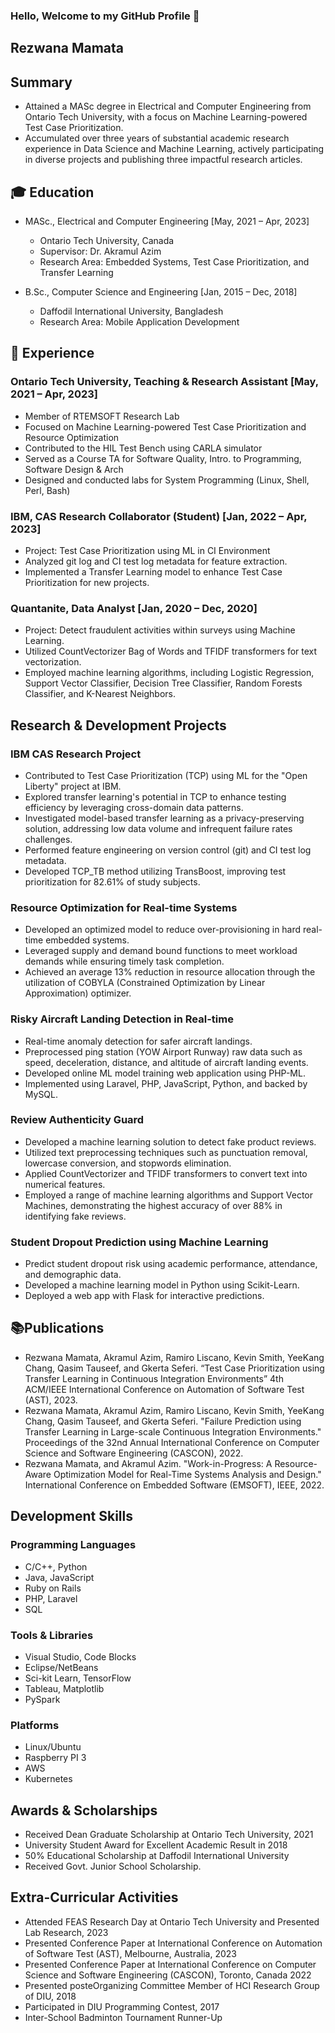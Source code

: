 ### Hello, Welcome to my GitHub Profile 👋

## Rezwana Mamata
## Summary
- Attained a MASc degree in Electrical and Computer Engineering from Ontario Tech University, with a focus on Machine Learning-powered Test Case Prioritization.
- Accumulated over three years of substantial academic research experience in Data Science and Machine Learning, actively participating in diverse projects and publishing three impactful research articles.

## 🎓 Education

- MASc., Electrical and Computer Engineering [May, 2021 – Apr, 2023]
  - Ontario Tech University, Canada
  - Supervisor: Dr. Akramul Azim
  - Research Area: Embedded Systems, Test Case Prioritization, and Transfer Learning

- B.Sc., Computer Science and Engineering [Jan, 2015 – Dec, 2018]
  - Daffodil International University, Bangladesh
  - Research Area: Mobile Application Development

## 💼 Experience

### Ontario Tech University, Teaching & Research Assistant [May, 2021 – Apr, 2023]

- Member of RTEMSOFT Research Lab
- Focused on Machine Learning-powered Test Case Prioritization and Resource Optimization
- Contributed to the HIL Test Bench using CARLA simulator
- Served as a Course TA for Software Quality, Intro. to Programming, Software Design & Arch
- Designed and conducted labs for System Programming (Linux, Shell, Perl, Bash)

### IBM, CAS Research Collaborator (Student) [Jan, 2022 – Apr, 2023]

- Project: Test Case Prioritization using ML in CI Environment
- Analyzed git log and CI test log metadata for feature extraction.
- Implemented a Transfer Learning model to enhance Test Case Prioritization for new projects.

### Quantanite, Data Analyst [Jan, 2020 – Dec, 2020]

- Project: Detect fraudulent activities within surveys using Machine Learning.
- Utilized CountVectorizer Bag of Words and TFIDF transformers for text vectorization.
- Employed machine learning algorithms, including Logistic Regression, Support Vector Classifier, Decision Tree Classifier, Random Forests Classifier, and K-Nearest Neighbors.

## Research & Development Projects

### IBM CAS Research Project

- Contributed to Test Case Prioritization (TCP) using ML for the "Open Liberty" project at IBM.
- Explored transfer learning's potential in TCP to enhance testing efficiency by leveraging cross-domain data patterns.
- Investigated model-based transfer learning as a privacy-preserving solution, addressing low data volume and infrequent failure rates challenges.
- Performed feature engineering on version control (git) and CI test log metadata.
- Developed TCP_TB method utilizing TransBoost, improving test prioritization for 82.61% of study subjects.

### Resource Optimization for Real-time Systems

- Developed an optimized model to reduce over-provisioning in hard real-time embedded systems.
- Leveraged supply and demand bound functions to meet workload demands while ensuring timely task completion.
- Achieved an average 13% reduction in resource allocation through the utilization of COBYLA (Constrained Optimization by Linear Approximation) optimizer.

### Risky Aircraft Landing Detection in Real-time

- Real-time anomaly detection for safer aircraft landings.
- Preprocessed ping station (YOW Airport Runway) raw data such as speed, deceleration, distance, and altitude of aircraft landing events.
- Developed online ML model training web application using PHP-ML.
- Implemented using Laravel, PHP, JavaScript, Python, and backed by MySQL.

### Review Authenticity Guard

- Developed a machine learning solution to detect fake product reviews.
- Utilized text preprocessing techniques such as punctuation removal, lowercase conversion, and stopwords elimination.
- Applied CountVectorizer and TFIDF transformers to convert text into numerical features.
- Employed a range of machine learning algorithms and Support Vector Machines, demonstrating the highest accuracy of over 88% in identifying fake reviews.

### Student Dropout Prediction using Machine Learning

- Predict student dropout risk using academic performance, attendance, and demographic data.
- Developed a machine learning model in Python using Scikit-Learn.
- Deployed a web app with Flask for interactive predictions.

## 📚Publications

- Rezwana Mamata, Akramul Azim, Ramiro Liscano, Kevin Smith, YeeKang Chang, Qasim Tauseef, and Gkerta Seferi. “Test Case Prioritization using Transfer Learning in Continuous Integration Environments” 4th ACM/IEEE International Conference on Automation of Software Test (AST), 2023.
- Rezwana Mamata, Akramul Azim, Ramiro Liscano, Kevin Smith, YeeKang Chang, Qasim Tauseef, and Gkerta Seferi. "Failure Prediction using Transfer Learning in Large-scale Continuous Integration Environments." Proceedings of the 32nd Annual International Conference on Computer Science and Software Engineering (CASCON), 2022.
- Rezwana Mamata, and Akramul Azim. "Work-in-Progress: A Resource-Aware Optimization Model for Real-Time Systems Analysis and Design." International Conference on Embedded Software (EMSOFT), IEEE, 2022.

## Development Skills

### Programming Languages

- C/C++, Python
- Java, JavaScript
- Ruby on Rails
- PHP, Laravel
- SQL

### Tools & Libraries

- Visual Studio, Code Blocks
- Eclipse/NetBeans
- Sci-kit Learn, TensorFlow
- Tableau, Matplotlib
- PySpark

### Platforms

- Linux/Ubuntu
- Raspberry PI 3
- AWS
- Kubernetes

## Awards & Scholarships

- Received Dean Graduate Scholarship at Ontario Tech University, 2021
- University Student Award for Excellent Academic Result in 2018
- 50% Educational Scholarship at Daffodil International University
- Received Govt. Junior School Scholarship.

## Extra-Curricular Activities

- Attended FEAS Research Day at Ontario Tech University and Presented Lab Research, 2023
- Presented Conference Paper at International Conference on Automation of Software Test (AST), Melbourne, Australia, 2023
- Presented Conference Paper at International Conference on Computer Science and Software Engineering (CASCON), Toronto, Canada 2022
- Presented posteOrganizing Committee Member of HCI Research Group of DIU, 2018
- Participated in DIU Programming Contest, 2017
- Inter-School Badminton Tournament Runner-Up
